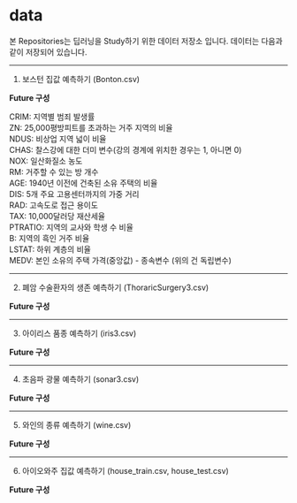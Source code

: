 # data
본 Repositories는 딥러닝을 Study하기 위한 데이터 저장소 입니다.
데이터는 다음과 같이 저장되어 있습니다.

---
1. 보스턴 집값 예측하기 (Bonton.csv)
  
**Future 구성**  
  
CRIM: 지역별 범죄 발생률  
ZN: 25,000평방피트를 초과하는 거주 지역의 비율  
NDUS: 비상업 지역 넓이 비율  
CHAS: 찰스강에 대한 더미 변수(강의 경계에 위치한 경우는 1, 아니면 0)  
NOX: 일산화질소 농도  
RM: 거주할 수 있는 방 개수  
AGE: 1940년 이전에 건축된 소유 주택의 비율  
DIS: 5개 주요 고용센터까지의 가중 거리  
RAD: 고속도로 접근 용이도  
TAX: 10,000달러당 재산세율  
PTRATIO: 지역의 교사와 학생 수 비율  
B: 지역의 흑인 거주 비율  
LSTAT: 하위 계층의 비율  
MEDV: 본인 소유의 주택 가격(중앙값) - 종속변수 (위의 건 독립변수)  
  
---  
2. 폐암 수술환자의 생존 예측하기 (ThoraricSurgery3.csv)
  
**Future 구성**  
    
---
3. 아이리스 품종 예측하기 (iris3.csv)
  
**Future 구성** 
  
---
4. 초음파 광물 예측하기 (sonar3.csv)
  
**Future 구성** 
  
---
5. 와인의 종류 예측하기 (wine.csv)
  
**Future 구성** 
  
---
6. 아이오와주 집값 예측하기 (house_train.csv, house_test.csv)
  
**Future 구성** 
  
